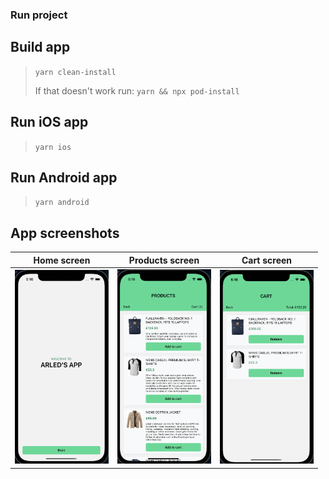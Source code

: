 ### Run project

## Build app

> `yarn clean-install` <br/>
>
> If that doesn't work run: `yarn && npx pod-install`

## Run iOS app

> `yarn ios`

## Run Android app

> `yarn android`

## App screenshots

| Home screen                                                        | Products screen                                                                          | Cart screen                                                       |
| ------------------------------------------------------------------ | ---------------------------------------------------------------------------------------- | ----------------------------------------------------------------- |
| <img src="./assets/app_screenshots/homeScreen.png" width="150"  /> | <img class="middle-img" src="./assets/app_screenshots/productsScreen.png" width="150" /> | <img src="./assets/app_screenshots/cartScreen.png" width="150" /> |
